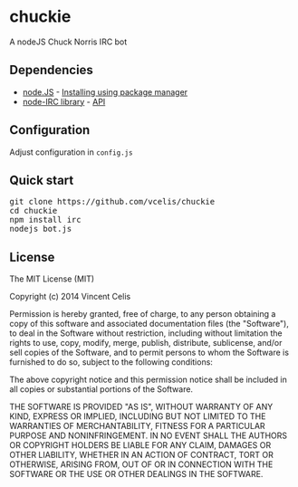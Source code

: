 <h1>chuckie</h1>
<p>A nodeJS Chuck Norris IRC bot</p>

<h2>Dependencies</h2>
<ul>
  <li>
    <a href="http://nodejs.org/">node.JS</a> - <a href="https://github.com/joyent/node/wiki/Installing-Node.js-via-package-manager">Installing using package manager</a>
  </li>
  <li><a href="https://github.com/martynsmith/node-irc">node-IRC library</a> - <a href="https://node-irc.readthedocs.org/en/latest/API.html#client">API</a></li>
</ul>

<h2>Configuration</h2>
<p>Adjust configuration in <code>config.js</code></p>

<h2>Quick start</h2>
<pre>
git clone https://github.com/vcelis/chuckie
cd chuckie
npm install irc
nodejs bot.js
</pre>

<h2>License</h2>
<p>The MIT License (MIT)</p>

<p>Copyright (c) 2014 Vincent Celis</p>

<p>Permission is hereby granted, free of charge, to any person obtaining a copy
of this software and associated documentation files (the "Software"), to deal
in the Software without restriction, including without limitation the rights
to use, copy, modify, merge, publish, distribute, sublicense, and/or sell
copies of the Software, and to permit persons to whom the Software is
furnished to do so, subject to the following conditions:</p>

<p>The above copyright notice and this permission notice shall be included in
all copies or substantial portions of the Software.</p>

<p>THE SOFTWARE IS PROVIDED "AS IS", WITHOUT WARRANTY OF ANY KIND, EXPRESS OR
IMPLIED, INCLUDING BUT NOT LIMITED TO THE WARRANTIES OF MERCHANTABILITY,
FITNESS FOR A PARTICULAR PURPOSE AND NONINFRINGEMENT. IN NO EVENT SHALL THE
AUTHORS OR COPYRIGHT HOLDERS BE LIABLE FOR ANY CLAIM, DAMAGES OR OTHER
LIABILITY, WHETHER IN AN ACTION OF CONTRACT, TORT OR OTHERWISE, ARISING FROM,
OUT OF OR IN CONNECTION WITH THE SOFTWARE OR THE USE OR OTHER DEALINGS IN
THE SOFTWARE.</p>
